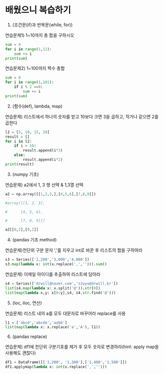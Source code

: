 # 배웠으니 복습하기



1. (조건문(if)과 반복문(while, for))

연습문제1)  1~10까지 총 합을 구하시오

```python
sum = 0
for i in range(1,11):
    sum += i
print(sum)
```





연습문제2) 1~100까지 짝수 총합

```python
sum = 0
for i in range(1,101):
    if i % 2 ==0:
        sum += i
print(sum)
```



2. (함수(def), lambda, map)

연습문제)  리스트에서 하나의 숫자를 받고 10보다 크면 3을 곱하고, 작거나 같으면 2를 곱한다

```python
l2 = [5, 10, 15, 20]
result = []
for i in l2:
    if i > 10:
        result.append(i*3)
    else:
        result.append(i*2)
print(result)
```



3. (numpy 기초)

연습문제) a2에서 1, 3 행 선택 & 1,3열 선택

```python
a2 = np.array([[1,2,3,],[4,5,6],[7,8,9]]) 

#array([[1, 2, 3], 

#​      [4, 5, 6],         

#​      [7, 8, 9]])

a2[[0,2],[0,2]]
```



4. (pandas 기초 method)

연습문제)천단위 구분 문자 ','를 지우고 int로 바꾼 후 리스트의 합을 구하여라



```python
s3 = Series(['1,200','3,000','4,000'])
s3.map(lambda x: int(x.replace(',',''))).sum()
```



연습문제) 이메일 아이디를 추출하여 리스트에 담아라



```python
s4 = Series(['drwill@naver.com','zzuyu@drwill.kr'])
list(s4.map(lambda x: x.split('@')).str[0])
list(map(lambda x,y: x[0:y],s4, s4.str.find('@')))
```



5. (loc, iloc, 연산)

연습문제) 리스트 내의 a를 모두 대문자로 바꾸어라 replace를 사용

```python
l1 = ['abcd','abcde','aabb'] 
list(map(lambda x: x.replace('a','A'), l1))
```



6. (pandas replace)

연습문제) df1에 천단위 구분기호를 제거 후 모두 숫자로 변경하라(hint: apply map을 사용해도 괜찮다)

```python
df1 = DataFrame([['1,200', '1,300'],['1,400','1,500']])
df1.applymap(lambda x: int(x.replace(',','')))
```

